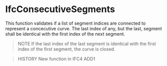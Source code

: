 # IfcConsecutiveSegments

This function validates if a list of segment indices are connected to represent a concecutive curve. The last index of any, but the last, segment shall be identical with the first index of the next segment.

> NOTE If the last index of the last segment is identical with the first index of the first segment, the curve is closed.

> HISTORY New function in IFC4 ADD1
